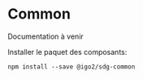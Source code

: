 # Common

Documentation à venir

Installer le paquet des composants:

```
npm install --save @igo2/sdg-common
```
